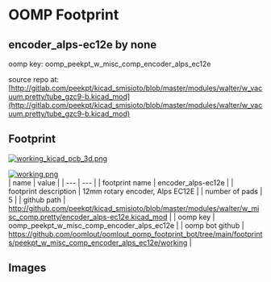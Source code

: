 # OOMP Footprint  
## encoder_alps-ec12e  by none  
  
oomp key: oomp_peekpt_w_misc_comp_encoder_alps_ec12e  
  
source repo at: [http://gitlab.com/peekpt/kicad_smisioto/blob/master/modules/walter/w_vacuum.pretty/tube_gzc9-b.kicad_mod](http://gitlab.com/peekpt/kicad_smisioto/blob/master/modules/walter/w_vacuum.pretty/tube_gzc9-b.kicad_mod)  
## Footprint  
  
[![working_kicad_pcb_3d.png](working_kicad_pcb_3d_600.png)](working_kicad_pcb_3d.png)  
  
[![working.png](working_600.png)](working.png)  
| name | value | 
| --- | --- | 
| footprint name | encoder_alps-ec12e | 
| footprint description | 12mm rotary encoder, Alps EC12E | 
| number of pads | 5 | 
| github path | http://github.com/peekpt/kicad_smisioto/blob/master/modules/walter/w_misc_comp.pretty/encoder_alps-ec12e.kicad_mod | 
| oomp key | oomp_peekpt_w_misc_comp_encoder_alps_ec12e | 
| oomp bot github | https://github.com/oomlout/oomlout_oomp_footprint_bot/tree/main/footprints/peekpt_w_misc_comp_encoder_alps_ec12e/working | 
## Images  
